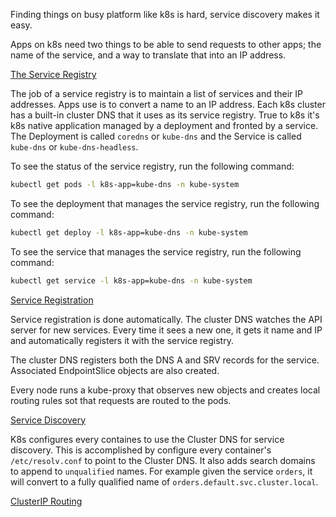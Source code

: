 Finding things on busy platform like k8s is hard, service discovery makes it easy.

Apps on k8s need two things to be able to send requests to other apps; the name of the service, and a way to translate that into an IP address.

[The Service Registry](https://kubernetes.io/docs/concepts/services-networking/service/)

The job of a service registry is to maintain a list of services and their IP addresses. Apps use is to convert a name to an IP address. Each k8s cluster has a built-in cluster DNS that it uses as its service registry. True to k8s it's k8s native application managed by a deployment and fronted by a service. The Deployment is called `coredns` or `kube-dns` and the Service is called `kube-dns` or `kube-dns-headless`.

To see the status of the service registry, run the following command:

```bash
kubectl get pods -l k8s-app=kube-dns -n kube-system
```

To see the deployment that manages the service registry, run the following command:

```bash
kubectl get deploy -l k8s-app=kube-dns -n kube-system
```

To see the service that manages the service registry, run the following command:    

```bash
kubectl get service -l k8s-app=kube-dns -n kube-system
```

[Service Registration](https://kubernetes.io/docs/concepts/services-networking/service/#service-registration)

Service registration is done automatically. The cluster DNS watches the API server for new services. Every time it sees a new one, it gets it name and IP and automatically registers it with the service registry.

The cluster DNS registers both the DNS A and SRV records for the service. Associated EndpointSlice objects are also created. 

Every node runs a kube-proxy that observes new objects and creates local routing rules sot that requests are routed to the pods.


[Service Discovery](https://kubernetes.io/docs/concepts/services-networking/service/#service-discovery)

K8s configures every containes to use the Cluster DNS for service discovery. This is accomplished by configure every container's `/etc/resolv.conf` to point to the Cluster DNS. It also adds search domains to append to `unqualified` names. For example given the service `orders`, it will convert to a fully qualified name of `orders.default.svc.cluster.local`.

[ClusterIP Routing](https://kubernetes.io/docs/concepts/services-networking/service/#clusterip-routing)
